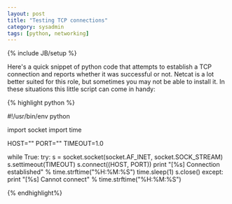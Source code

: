 ```yaml
---
layout: post
title: "Testing TCP connections"
category: sysadmin
tags: [python, networking]
---
```

{% include JB/setup %}

Here's a quick snippet of python code that attempts to establish a TCP connection and reports whether it was successful or not. Netcat is a lot better suited for this role, but sometimes you may not be able to install it. In these situations this little script can come in handy:

{% highlight python %}

#!/usr/bin/env python
 
import socket
import time
 
HOST=""
PORT=""
TIMEOUT=1.0
 
while True:
    try:
        s = socket.socket(socket.AF_INET, socket.SOCK_STREAM)
        s.settimeout(TIMEOUT)
        s.connect((HOST, PORT))
        print "[%s] Connection established" % time.strftime("%H:%M:%S")
        time.sleep(1)
        s.close()
    except:
        print "[%s] Cannot connect" % time.strftime("%H:%M:%S")

{% endhighlight%}
